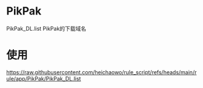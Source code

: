# PikPak
PikPak_DL.list PikPak的下载域名
# 使用
https://raw.githubusercontent.com/heichaowo/rule_script/refs/heads/main/rule/app/PikPak/PikPak_DL.list
